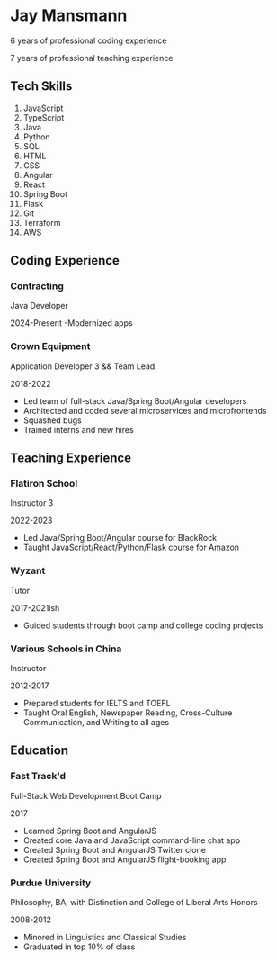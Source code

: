 # Jay Mansmann
6 years of professional coding experience

7 years of professional teaching experience

## Tech Skills
1. JavaScript
2. TypeScript
3. Java
4. Python
5. SQL
6. HTML
7. CSS
8. Angular
9. React
10. Spring Boot
11. Flask
12. Git
13. Terraform
14. AWS

## Coding Experience

### Contracting
Java Developer

2024-Present
-Modernized apps

### Crown Equipment
Application Developer 3 && Team Lead

2018-2022
- Led team of full-stack Java/Spring Boot/Angular developers
- Architected and coded several microservices and microfrontends
- Squashed bugs
- Trained interns and new hires

## Teaching Experience

### Flatiron School
Instructor 3

2022-2023
- Led Java/Spring Boot/Angular course for BlackRock
- Taught JavaScript/React/Python/Flask course for Amazon

### Wyzant
Tutor

2017-2021ish
- Guided students through boot camp and college coding projects

### Various Schools in China
Instructor

2012-2017
- Prepared students for IELTS and TOEFL
- Taught Oral English, Newspaper Reading, Cross-Culture Communication, and Writing to all ages

## Education

### Fast Track'd
Full-Stack Web Development Boot Camp

2017
- Learned Spring Boot and AngularJS
- Created core Java and JavaScript command-line chat app
- Created Spring Boot and AngularJS Twitter clone
- Created Spring Boot and AngularJS flight-booking app

### Purdue University
Philosophy, BA, with Distinction and College of Liberal Arts Honors

2008-2012
- Minored in Linguistics and Classical Studies
- Graduated in top 10% of class
